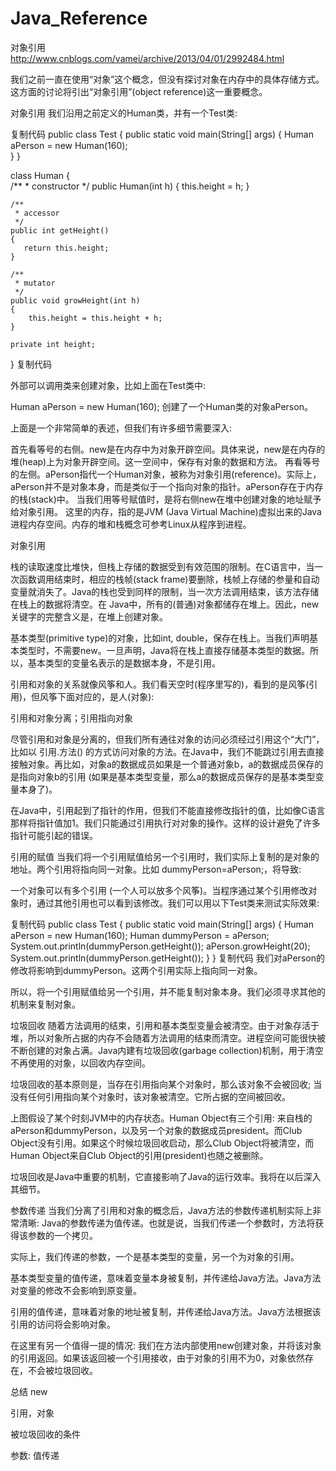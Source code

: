 # Java_Reference
对象引用
<br>
http://www.cnblogs.com/vamei/archive/2013/04/01/2992484.html

我们之前一直在使用“对象”这个概念，但没有探讨对象在内存中的具体存储方式。这方面的讨论将引出“对象引用”(object reference)这一重要概念。 

 

对象引用
我们沿用之前定义的Human类，并有一个Test类:

复制代码
public class Test
{
    public static void main(String[] args)
    {
        Human aPerson = new Human(160);                 
    }
}

class Human
{   
    /**
     * constructor
     */
    public Human(int h)
    {
        this.height = h;
    }

    /**
     * accessor
     */
    public int getHeight()
    {
       return this.height;
    }

    /**
     * mutator
     */
    public void growHeight(int h)
    {
        this.height = this.height + h;
    }

    private int height;
}
复制代码
 

外部可以调用类来创建对象，比如上面在Test类中:

Human aPerson = new Human(160);
创建了一个Human类的对象aPerson。 

上面是一个非常简单的表述，但我们有许多细节需要深入:

首先看等号的右侧。new是在内存中为对象开辟空间。具体来说，new是在内存的堆(heap)上为对象开辟空间。这一空间中，保存有对象的数据和方法。
再看等号的左侧。aPerson指代一个Human对象，被称为对象引用(reference)。实际上，aPerson并不是对象本身，而是类似于一个指向对象的指针。aPerson存在于内存的栈(stack)中。
当我们用等号赋值时，是将右侧new在堆中创建对象的地址赋予给对象引用。
这里的内存，指的是JVM (Java Virtual Machine)虚拟出来的Java进程内存空间。内存的堆和栈概念可参考Linux从程序到进程。

 



对象引用

 

 

栈的读取速度比堆快，但栈上存储的数据受到有效范围的限制。在C语言中，当一次函数调用结束时，相应的栈帧(stack frame)要删除，栈帧上存储的参量和自动变量就消失了。Java的栈也受到同样的限制，当一次方法调用结束，该方法存储在栈上的数据将清空。在 Java中，所有的(普通)对象都储存在堆上。因此，new关键字的完整含义是，在堆上创建对象。

 

基本类型(primitive type)的对象，比如int, double，保存在栈上。当我们声明基本类型时，不需要new。一旦声明，Java将在栈上直接存储基本类型的数据。所以，基本类型的变量名表示的是数据本身，不是引用。

 

 

引用和对象的关系就像风筝和人。我们看天空时(程序里写的)，看到的是风筝(引用)，但风筝下面对应的，是人(对象):



 

引用和对象分离；引用指向对象

 

尽管引用和对象是分离的，但我们所有通往对象的访问必须经过引用这个“大门”，比如以 引用.方法() 的方式访问对象的方法。在Java中，我们不能跳过引用去直接接触对象。再比如，对象a的数据成员如果是一个普通对象b，a的数据成员保存的是指向对象b的引用 (如果是基本类型变量，那么a的数据成员保存的是基本类型变量本身了)。

在Java中，引用起到了指针的作用，但我们不能直接修改指针的值，比如像C语言那样将指针值加1。我们只能通过引用执行对对象的操作。这样的设计避免了许多指针可能引起的错误。

 

引用的赋值
当我们将一个引用赋值给另一个引用时，我们实际上复制的是对象的地址。两个引用将指向同一对象。比如 dummyPerson=aPerson;，将导致:



一个对象可以有多个引用 (一个人可以放多个风筝)。当程序通过某个引用修改对象时，通过其他引用也可以看到该修改。我们可以用以下Test类来测试实际效果:

复制代码
public class Test
{
    public static void main(String[] args)
        {
             Human aPerson = new Human(160);
             Human dummyPerson = aPerson;
             System.out.println(dummyPerson.getHeight());
             aPerson.growHeight(20);
             System.out.println(dummyPerson.getHeight());
        }
}
复制代码
我们对aPerson的修改将影响到dummyPerson。这两个引用实际上指向同一对象。

 

所以，将一个引用赋值给另一个引用，并不能复制对象本身。我们必须寻求其他的机制来复制对象。

 

垃圾回收
随着方法调用的结束，引用和基本类型变量会被清空。由于对象存活于堆，所以对象所占据的内存不会随着方法调用的结束而清空。进程空间可能很快被不断创建的对象占满。Java内建有垃圾回收(garbage collection)机制，用于清空不再使用的对象，以回收内存空间。

垃圾回收的基本原则是，当存在引用指向某个对象时，那么该对象不会被回收; 当没有任何引用指向某个对象时，该对象被清空。它所占据的空间被回收。

上图假设了某个时刻JVM中的内存状态。Human Object有三个引用: 来自栈的aPerson和dummyPerson，以及另一个对象的数据成员president。而Club Object没有引用。如果这个时候垃圾回收启动，那么Club Object将被清空，而Human Object来自Club Object的引用(president)也随之被删除。

 

垃圾回收是Java中重要的机制，它直接影响了Java的运行效率。我将在以后深入其细节。

 

参数传递
当我们分离了引用和对象的概念后，Java方法的参数传递机制实际上非常清晰: Java的参数传递为值传递。也就是说，当我们传递一个参数时，方法将获得该参数的一个拷贝。

实际上，我们传递的参数，一个是基本类型的变量，另一个为对象的引用。

基本类型变量的值传递，意味着变量本身被复制，并传递给Java方法。Java方法对变量的修改不会影响到原变量。

引用的值传递，意味着对象的地址被复制，并传递给Java方法。Java方法根据该引用的访问将会影响对象。

 

在这里有另一个值得一提的情况: 我们在方法内部使用new创建对象，并将该对象的引用返回。如果该返回被一个引用接收，由于对象的引用不为0，对象依然存在，不会被垃圾回收。

 

总结
new

引用，对象

被垃圾回收的条件

参数: 值传递

 
